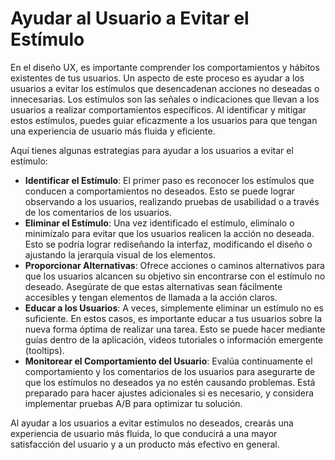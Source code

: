 # Ayudar al Usuario a Evitar el Estímulo

En el diseño UX, es importante comprender los comportamientos y hábitos existentes de tus usuarios. Un aspecto de este proceso es ayudar a los usuarios a evitar los estímulos que desencadenan acciones no deseadas o innecesarias. Los estímulos son las señales o indicaciones que llevan a los usuarios a realizar comportamientos específicos. Al identificar y mitigar estos estímulos, puedes guiar eficazmente a los usuarios para que tengan una experiencia de usuario más fluida y eficiente.

Aquí tienes algunas estrategias para ayudar a los usuarios a evitar el estímulo:

- **Identificar el Estímulo**: El primer paso es reconocer los estímulos que conducen a comportamientos no deseados. Esto se puede lograr observando a los usuarios, realizando pruebas de usabilidad o a través de los comentarios de los usuarios.
- **Eliminar el Estímulo**: Una vez identificado el estímulo, elimínalo o minimízalo para evitar que los usuarios realicen la acción no deseada. Esto se podría lograr rediseñando la interfaz, modificando el diseño o ajustando la jerarquía visual de los elementos.
- **Proporcionar Alternativas**: Ofrece acciones o caminos alternativos para que los usuarios alcancen su objetivo sin encontrarse con el estímulo no deseado. Asegúrate de que estas alternativas sean fácilmente accesibles y tengan elementos de llamada a la acción claros.
- **Educar a los Usuarios**: A veces, simplemente eliminar un estímulo no es suficiente. En estos casos, es importante educar a tus usuarios sobre la nueva forma óptima de realizar una tarea. Esto se puede hacer mediante guías dentro de la aplicación, videos tutoriales o información emergente (tooltips).
- **Monitorear el Comportamiento del Usuario**: Evalúa continuamente el comportamiento y los comentarios de los usuarios para asegurarte de que los estímulos no deseados ya no estén causando problemas. Está preparado para hacer ajustes adicionales si es necesario, y considera implementar pruebas A/B para optimizar tu solución.

Al ayudar a los usuarios a evitar estímulos no deseados, crearás una experiencia de usuario más fluida, lo que conducirá a una mayor satisfacción del usuario y a un producto más efectivo en general.
